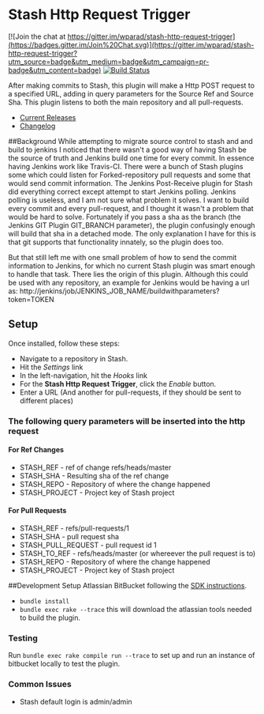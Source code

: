 # Stash Http Request Trigger

[![Join the chat at https://gitter.im/wparad/stash-http-request-trigger](https://badges.gitter.im/Join%20Chat.svg)](https://gitter.im/wparad/stash-http-request-trigger?utm_source=badge&utm_medium=badge&utm_campaign=pr-badge&utm_content=badge) [![Build Status](https://travis-ci.org/wparad/stash-http-request-trigger.svg?branch=master)](https://travis-ci.org/wparad/stash-http-request-trigger)

After making commits to Stash, this plugin will make a Http POST request to a specified URL, adding in query parameters for the Source Ref and Source Sha.  This plugin listens to both the main repository and all pull-requests.

* [Current Releases](https://github.com/wparad/stash-http-request-trigger/releases)
* [Changelog](./CHANGELOG.md)

##Background
While attempting to migrate source control to stash and and build to jenkins I noticed that there wasn't a good way of having Stash be the source of truth and Jenkins build one time for every commit.  In essence having Jenkins work like Travis-CI.  There were a bunch of Stash plugins some which could listen for Forked-repository pull requests and some that would send commit information.  The Jenkins Post-Receive plugin for Stash did everything correct except attempt to start Jenkins polling.  Jenkins polling is useless, and I am not sure what problem it solves.  I want to build every commit and every pull-request, and I thought it wasn't a problem that would be hard to solve.  Fortunately if you pass a sha as the branch (the Jenkins GIT Plugin GIT_BRANCH parameter), the plugin confusingly enough will build that sha in a detached mode.  The only explanation I have for this is that git supports that functionality innately, so the plugin does too.

But that still left me with one small problem of how to send the commit information to Jenkins, for which no current Stash plugin was smart enough to handle that task.  There lies the origin of this plugin.  Although this could be used with any repository, an example for Jenkins would be having a url as:
http://jenkins/job/JENKINS_JOB_NAME/buildwithparameters?token=TOKEN

## Setup

Once installed, follow these steps:
- Navigate to a repository in Stash.
- Hit the *Settings* link
- In the left-navigation, hit the *Hooks* link
- For the **Stash Http Request Trigger**, click the *Enable* button.
- Enter a URL (And another for pull-requests, if they should be sent to different places)


### The following query parameters will be inserted into the http request
#### For Ref Changes
* STASH_REF - ref of change refs/heads/master
* STASH_SHA - Resulting sha of the ref change
* STASH_REPO - Repository of where the change happened
* STASH_PROJECT - Project key of Stash project

#### For Pull Requests
* STASH_REF - refs/pull-requests/1
* STASH_SHA - pull request sha
* STASH_PULL_REQUEST - pull request id 1
* STASH_TO_REF - refs/heads/master (or whereever the pull request is to)
* STASH_REPO - Repository of where the change happened
* STASH_PROJECT - Project key of Stash project

##Development
Setup Atlassian BitBucket following the [SDK instructions](https://developer.atlassian.com/docs/getting-started/set-up-the-atlassian-plugin-sdk-and-build-a-project/install-the-atlassian-sdk-on-a-linux-or-mac-system).

* `bundle install`
* `bundle exec rake --trace` this will download the atlassian tools needed to build the plugin.

### Testing
Run `bundle exec rake compile run --trace` to set up and run an instance of bitbucket locally to test the plugin.

### Common Issues
* Stash default login is admin/admin
